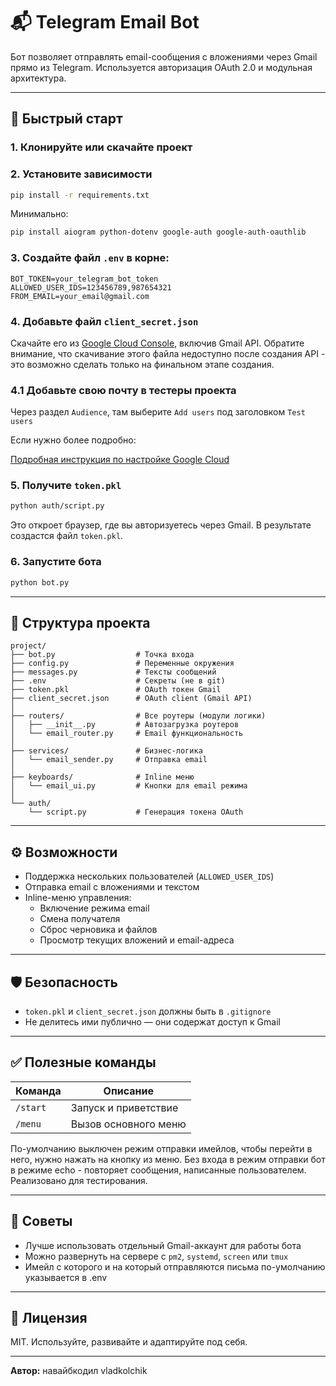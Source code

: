 # 📬 Telegram Email Bot

Бот позволяет отправлять email-сообщения с вложениями через Gmail прямо из Telegram. Используется авторизация OAuth 2.0 и модульная архитектура.

---

## 🚀 Быстрый старт

### 1. Клонируйте или скачайте проект

### 2. Установите зависимости
```bash
pip install -r requirements.txt
```

Минимально:
```bash
pip install aiogram python-dotenv google-auth google-auth-oauthlib
```

### 3. Создайте файл `.env` в корне:
```env
BOT_TOKEN=your_telegram_bot_token
ALLOWED_USER_IDS=123456789,987654321
FROM_EMAIL=your_email@gmail.com
```

### 4. Добавьте файл `client_secret.json`
Скачайте его из [Google Cloud Console](https://console.cloud.google.com/apis/credentials), включив Gmail API. Обратите внимание, что скачивание этого файла недоступно после создания API - это возможно сделать только на финальном этапе создания.

### 4.1 Добавьте свою почту в тестеры проекта 
Через раздел `Audience`, там выберите `Add users` под заголовком `Test users`

Если нужно более подробно:

[Подробная инструкция по настройке Google Cloud](https://github.com/vladkolchik/Assitant_bot/blob/main/google_cloud_full_setup.md)

### 5. Получите `token.pkl`
```bash
python auth/script.py
```
Это откроет браузер, где вы авторизуетесь через Gmail. В результате создастся файл `token.pkl`.

### 6. Запустите бота
```bash
python bot.py
```

---

## 📂 Структура проекта
```
project/
├── bot.py                  # Точка входа
├── config.py               # Переменные окружения
├── messages.py             # Тексты сообщений
├── .env                    # Секреты (не в git)
├── token.pkl               # OAuth токен Gmail
├── client_secret.json      # OAuth client (Gmail API)
│
├── routers/                # Все роутеры (модули логики)
│   ├── __init__.py         # Автозагрузка роутеров
│   └── email_router.py     # Email функциональность
│
├── services/               # Бизнес-логика
│   └── email_sender.py     # Отправка email
│
├── keyboards/              # Inline меню
│   └── email_ui.py         # Кнопки для email режима
│
└── auth/
    └── script.py           # Генерация токена OAuth
```

---

## ⚙️ Возможности
- Поддержка нескольких пользователей (`ALLOWED_USER_IDS`)
- Отправка email с вложениями и текстом
- Inline-меню управления:
  - Включение режима email
  - Смена получателя
  - Сброс черновика и файлов
  - Просмотр текущих вложений и email-адреса

---

## 🛡 Безопасность
- `token.pkl` и `client_secret.json` должны быть в `.gitignore`
- Не делитесь ими публично — они содержат доступ к Gmail

---

## ✅ Полезные команды
| Команда      | Описание                         |
|--------------|----------------------------------|
| `/start`     | Запуск и приветствие             |
| `/menu`      | Вызов основного меню             |

По-умолчанию выключен режим отправки имейлов, чтобы перейти в него, нужно нажать на кнопку из меню. Без входа в режим отправки бот в режиме echo - повторяет сообщения, написанные пользователем. Реализовано для тестирования.

---

## 📌 Советы
- Лучше использовать отдельный Gmail-аккаунт для работы бота
- Можно развернуть на сервере с `pm2`, `systemd`, `screen` или `tmux`
- Имейл с которого и на который отправляются письма по-умолчанию указывается в .env

---

## 🔗 Лицензия
MIT. Используйте, развивайте и адаптируйте под себя.

---

**Автор:** навайбкодил vladkolchik